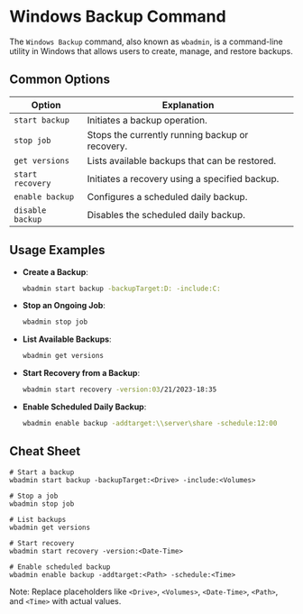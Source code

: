 # Windows Backup Command

The `Windows Backup` command, also known as `wbadmin`, is a command-line utility in Windows that allows users to create, manage, and restore backups.

## Common Options

| Option               | Explanation                                        |
|----------------------|----------------------------------------------------|
| `start backup`       | Initiates a backup operation.                      |
| `stop job`           | Stops the currently running backup or recovery.    |
| `get versions`       | Lists available backups that can be restored.      |
| `start recovery`     | Initiates a recovery using a specified backup.     |
| `enable backup`      | Configures a scheduled daily backup.               |
| `disable backup`     | Disables the scheduled daily backup.               |

## Usage Examples

- **Create a Backup**:
  ```bash
  wbadmin start backup -backupTarget:D: -include:C:
  ```

- **Stop an Ongoing Job**:
  ```bash
  wbadmin stop job
  ```

- **List Available Backups**:
  ```bash
  wbadmin get versions
  ```

- **Start Recovery from a Backup**:
  ```bash
  wbadmin start recovery -version:03/21/2023-18:35
  ```

- **Enable Scheduled Daily Backup**:
  ```bash
  wbadmin enable backup -addtarget:\\server\share -schedule:12:00
  ```

## Cheat Sheet

```plaintext
# Start a backup
wbadmin start backup -backupTarget:<Drive> -include:<Volumes>

# Stop a job
wbadmin stop job

# List backups
wbadmin get versions

# Start recovery
wbadmin start recovery -version:<Date-Time>

# Enable scheduled backup
wbadmin enable backup -addtarget:<Path> -schedule:<Time>
```

Note: Replace placeholders like `<Drive>`, `<Volumes>`, `<Date-Time>`, `<Path>`, and `<Time>` with actual values.
